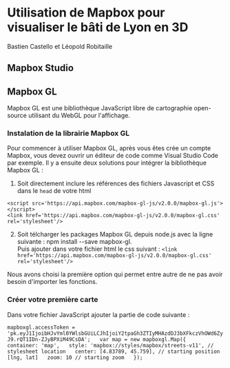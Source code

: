 # Utilisation de Mapbox pour visualiser le bâti de Lyon en 3D
Bastien Castello et Léopold Robitaille

## Mapbox Studio

## Mapbox GL
Mapbox GL est une bibliothèque JavaScript libre de cartographie open-source utilisant du WebGL pour l'affichage.

### Instalation de la librairie Mapbox GL
Pour commencer à utiliser Mapbox GL, après vous êtes crée un compte Mapbox, vous devez ouvrir un éditeur de code comme Visual Studio Code par exemple.
Il y a ensuite deux solutions pour intégrer la bibliothèque Mapbox GL :
  1. Soit directement inclure les références des fichiers Javascript et CSS dans le `head` de votre html
 
`<script src='https://api.mapbox.com/mapbox-gl-js/v2.0.0/mapbox-gl.js'></script>`      
`<link href='https://api.mapbox.com/mapbox-gl-js/v2.0.0/mapbox-gl.css' rel='stylesheet'/>`
  
  2. Soit télcharger les packages Mapbox GL depuis node.js avec la ligne suivante : npm install --save mapbox-gl.    
    Puis ajouter dans votre fichier html le css suivant : `<link href='https://api.mapbox.com/mapbox-gl-js/v2.0.0/mapbox-gl.css' rel='stylesheet'/>`
    
 Nous avons choisi la première option qui permet entre autre de ne pas avoir besoin d'importer les fonctions.
    
 ### Créer votre première carte 
 Dans votre fichier JavaScript ajouter la partie de code suivante :   
 
`mapboxgl.accessToken = 'pk.eyJ1IjoibHJvYml0YWlsbGUiLCJhIjoiY2tpaGh3ZTIyMHAzdDJ3bXFkczVhOWd6ZyJ9.rQT1IDn-ZJyBPXiM49CsDA';  
    var map = new mapboxgl.Map({  
        container: 'map',  
        style: 'mapbox://styles/mapbox/streets-v11', // stylesheet location  
        center: [4.83789, 45.759], // starting position [lng, lat]  
        zoom: 10 // starting zoom  
    });`





